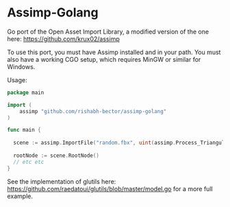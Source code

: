 Assimp-Golang
======

Go port of the Open Asset Import Library, a modified version of the one here: https://github.com/krux02/assimp

To use this port, you must have Assimp installed and in your path. You must also have a working CGO setup, which requires MinGW or similar for Windows.

Usage:

```go
package main

import (
	assimp "github.com/rishabh-bector/assimp-golang"
)

func main {
  
  scene := assimp.ImportFile("random.fbx", uint(assimp.Process_Triangulate|assimp.Process_FlipUVs))
  
  rootNode := scene.RootNode()
  // etc etc
}
```

See the implementation of glutils here: https://github.com/raedatoui/glutils/blob/master/model.go for a more full example.
